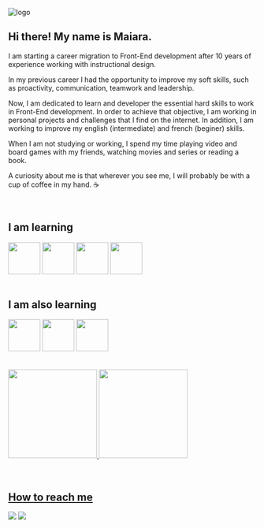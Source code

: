 ![logo](https://user-images.githubusercontent.com/101254285/175784839-a7c21ab2-efec-4a24-b369-05523f7c81fb.png)

## Hi there! My name is Maiara.

<p>I am starting a career migration to Front-End development after 10 years of experience working with instructional design.</p>

<p>In my previous career I had the opportunity to improve my soft skills, such as proactivity, communication,  teamwork and leadership. </p>

<p>Now, I am dedicated to learn and developer the essential hard skills to work in Front-End development. In order to achieve that objective, I am working in personal projects and challenges that I find on the internet. In addition, I am working to improve my english (intermediate) and french (beginer) skills.</p>

<p>When I am not studying or working, I spend my time playing video and board games with my friends, watching movies and series or reading a book. </p>

<p>A curiosity about me is that wherever you see me, I will probably be with a cup of coffee in my hand. ☕</p>
<br>



<div>
  <h2>I am learning</h2>
  <img height="65px"  src="https://cdn.jsdelivr.net/gh/devicons/devicon/icons/html5/html5-original.svg" /> <img height="65px" src="https://cdn.jsdelivr.net/gh/devicons/devicon/icons/css3/css3-original.svg" /> <img height="65px" src="https://cdn.jsdelivr.net/gh/devicons/devicon/icons/javascript/javascript-plain.svg" /> <img height="65px" src="https://cdn.jsdelivr.net/gh/devicons/devicon/icons/react/react-original.svg" /> 
</div>
<br>

<div>
  <h2> I am also learning</h2>
  <img  height="65px" src="https://cdn.jsdelivr.net/gh/devicons/devicon/icons/figma/figma-original.svg" /> <img height="65px" src="https://cdn.jsdelivr.net/gh/devicons/devicon/icons/python/python-original.svg" /> <img height="65px" src="https://cdn.jsdelivr.net/gh/devicons/devicon/icons/mysql/mysql-original.svg" />
</div>
<br><br>

<div>
  <a href="https://github.com/axemay">
  <img height="180em" src="https://github-readme-stats.vercel.app/api?username=axemay&show_icons=true&theme=dracula&include_all_commits=true&count_private=true"/>
  <img height="180em" src="https://github-readme-stats.vercel.app/api/top-langs/?username=axemay&layout=compact&langs_count=16&theme=dracula&count_private=true"/>
</div>
<br><br> 

<div>
  <h2> How to reach me</h2>
  <a href="mailto:axemay@gmail.com"><img src="https://img.shields.io/badge/Gmail-D14836?style=for-the-badge&logo=gmail&logoColor=white" target="_blank"></a>
  <a href="https://www.linkedin.com/in/maiaramachado/" target="_blank"><img src="https://img.shields.io/badge/LinkedIn-0077B5?style=for-the-badge&logo=linkedin&logoColor=white" target="_blank"></a>
</div>
  
          
          



<!--
**Axemay/Axemay** is a ✨ _special_ ✨ repository because its `README.md` (this file) appears on your GitHub profile.

Here are some ideas to get you started:

- 🔭 I’m currently working on ...
- 🌱 I’m currently learning ...
- 👯 I’m looking to collaborate on ...
- 🤔 I’m looking for help with ...
- 💬 Ask me about ...
- 📫 How to reach me: ...
- 😄 Pronouns: She/Her
- ⚡ Fun fact: ...
-->

